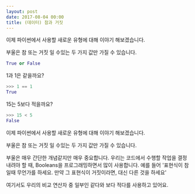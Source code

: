 ```yaml
---
layout: post
date: 2017-08-04 00:00
title: (데이터) 참과 거짓
---
```



<div id="ppt" markdown="1">
이제 파이썬에서 사용할 새로운 유형에 대해 이야기 해보겠습니다.

부울은 참 또는 거짓 일 수있는 두 가지 값만 가질 수 있습니다.
```python
True or False
```

1과 1은 같을까요?
```python
>>> 1 == 1
True
```

15는 5보다 적을까요?
```python
>>> 15 < 5
False
```

</div>

<div id="desc" markdown="1">

이제 파이썬에서 사용할 새로운 유형에 대해 이야기 해보겠습니다.

부울은 참 또는 거짓 일 수있는 두 가지 값만 가질 수 있습니다.

부울은 매우 간단한 개념같지만 매우 중요합니다. 우리는 코드에서 수행할 작업을 결정내려야 할 때, Booleans을 프로그래밍하면서 많이 사용합니다. 
예를 들어 '표현식이 참일때 무언가를 하세요. 만약 그 표현식이 거짓이라면, 대신 다른 것을 하세요'

여기서도 우리의 비교 연산자 중 일부인 같다와 보다 적다를 사용하고 있어요.

</div>
